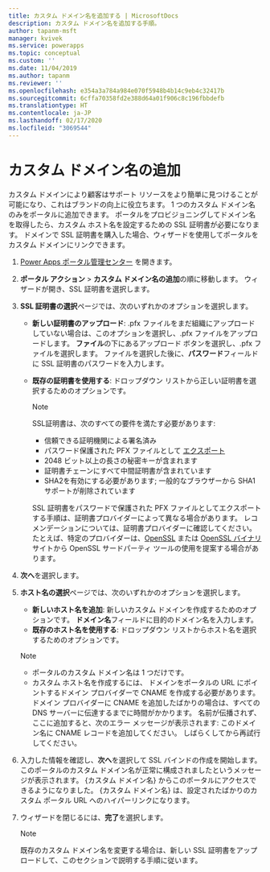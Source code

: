 ```yaml
---
title: カスタム ドメイン名を追加する | MicrosoftDocs
description: カスタム ドメイン名を追加する手順。
author: tapanm-msft
manager: kvivek
ms.service: powerapps
ms.topic: conceptual
ms.custom: ''
ms.date: 11/04/2019
ms.author: tapanm
ms.reviewer: ''
ms.openlocfilehash: e354a3a784a984e070f5948b4b14c9eb4c32417b
ms.sourcegitcommit: 6cffa70358fd2e388d64a01f906c8c196fbbdefb
ms.translationtype: HT
ms.contentlocale: ja-JP
ms.lasthandoff: 02/17/2020
ms.locfileid: "3069544"
---
```

# <a name="add-a-custom-domain-name"></a>カスタム ドメイン名の追加

カスタム ドメインにより顧客はサポート リソースをより簡単に見つけることが可能になり、これはブランドの向上に役立ちます。 1 つのカスタム ドメイン名のみをポータルに追加できます。 ポータルをプロビジョニングしてドメイン名を取得したら、カスタム ホスト名を設定するための SSL 証明書が必要になります。 ドメインで SSL 証明書を購入した場合、ウィザードを使用してポータルをカスタム ドメインにリンクできます。

1. [Power Apps ポータル管理センター](admin-overview.md) を開きます。

2. **ポータル アクション** > **カスタム ドメイン名の追加**の順に移動します。 ウィザードが開き、SSL 証明書を選択します。

3. **SSL 証明書の選択**ページでは、次のいずれかのオプションを選択します。
   - **新しい証明書のアップロード**: .pfx ファイルをまだ組織にアップロードしていない場合は、このオプションを選択し、.pfx ファイルをアップロードします。 **ファイル**の下にあるアップロード ボタンを選択し、.pfx ファイルを選択します。 ファイルを選択した後に、**パスワード**フィールドに SSL 証明書のパスワードを入力します。
   - **既存の証明書を使用する**: ドロップダウン リストから正しい証明書を選択するためのオプションです。

     > [!Note]
     > SSL証明書は、次のすべての要件を満たす必要があります:
     > - 信頼できる証明機関による署名済み
     > - パスワード保護された PFX ファイルとして [エクスポート](https://docs.microsoft.com/powershell/module/pkiclient/export-pfxcertificate?view=win10-ps)
     > - 2048 ビット以上の長さの秘密キーが含まれます
     > - 証明書チェーンにすべて中間証明書が含まれています
     > - SHA2を有効にする必要があります; 一般的なブラウザーから SHA1 サポートが削除されています
     > 
     > SSL 証明書をパスワードで保護された PFX ファイルとしてエクスポートする手順は、証明書プロバイダーによって異なる場合があります。 レコメンデーションについては、証明書プロバイダーに確認してください。 たとえば、特定のプロバイダーは、[OpenSSL](https://www.openssl.org/) または [OpenSSL バイナリ](https://wiki.openssl.org/index.php/Binaries) サイトから OpenSSL サードパーティ ツールの使用を提案する場合があります。 

4. **次へ**を選択します。

5. **ホスト名の選択**ページでは、次のいずれかのオプションを選択します。
    - **新しいホスト名を追加**: 新しいカスタム ドメインを作成するためのオプションです。 **ドメイン名**フィールドに目的のドメイン名を入力します。
    - **既存のホスト名を使用する**: ドロップダウン リストからホスト名を選択するためのオプションです。 
   
   > [!Note]
   > - ポータルのカスタム ドメイン名は 1 つだけです。 
   > - カスタム ホスト名を作成するには、 ドメインをポータルの URL にポイントするドメイン プロバイダーで CNAME を作成する必要があります。 ドメイン プロバイダーに CNAME を追加したばかりの場合は、すべての DNS サーバーに伝達するまでに時間がかかります。 名前が伝播されず、ここに追加すると、次のエラー メッセージが表示されます: このドメイン名に CNAME レコードを追加してください。 しばらくしてから再試行してください。

6. 入力した情報を確認し、**次へ**を選択して SSL バインドの作成を開始します。 このポータルのカスタム ドメイン名が正常に構成されましたというメッセージが表示されます。 {カスタム ドメイン名} からこのポータルにアクセスできるようになりました。 {カスタム ドメイン名} は、設定されたばかりのカスタム ポータル URL へのハイパーリンクになります。

7. ウィザードを閉じるには、**完了**を選択します。

    > [!Note]
    > 既存のカスタム ドメイン名を変更する場合は、新しい SSL 証明書をアップロードして、このセクションで説明する手順に従います。
    

